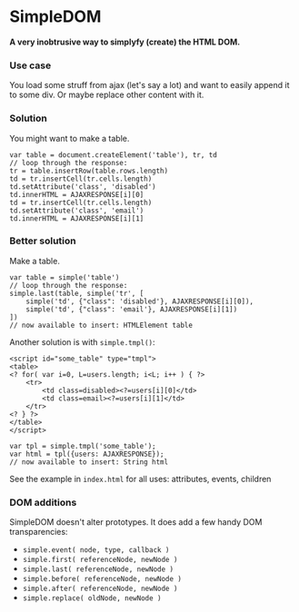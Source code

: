 
# SimpleDOM

**A very inobtrusive way to simplyfy (create) the HTML DOM.**

### Use case

You load some struff from ajax (let's say a lot) and want to easily
append it to some div. Or maybe replace other content with it.

### Solution

You might want to make a table.

	var table = document.createElement('table'), tr, td
	// loop through the response:
	tr = table.insertRow(table.rows.length)
	td = tr.insertCell(tr.cells.length)
	td.setAttribute('class', 'disabled')
	td.innerHTML = AJAXRESPONSE[i][0]
	td = tr.insertCell(tr.cells.length)
	td.setAttribute('class', 'email')
	td.innerHTML = AJAXRESPONSE[i][1]

### Better solution

Make a table.

	var table = simple('table')
	// loop through the response:
	simple.last(table, simple('tr', [
		simple('td', {"class": 'disabled'}, AJAXRESPONSE[i][0]),
		simple('td', {"class": 'email'}, AJAXRESPONSE[i][1])
	])
	// now available to insert: HTMLElement table

Another solution is with `simple.tmpl()`:

	<script id="some_table" type="tmpl">
	<table>
	<? for( var i=0, L=users.length; i<L; i++ ) { ?>
		<tr>
			<td class=disabled><?=users[i][0]</td>
			<td class=email><?=users[i][1]</td>
		</tr>
	<? } ?>
	</table>
	</script>

	var tpl = simple.tmpl('some_table');
	var html = tpl({users: AJAXRESPONSE});
	// now available to insert: String html

See the example in `index.html` for all uses: attributes, events, children

### DOM additions

SimpleDOM doesn't alter prototypes. It does add a few handy DOM transparencies:

* `simple.event( node, type, callback )`
* `simple.first( referenceNode, newNode )`
* `simple.last( referenceNode, newNode )`
* `simple.before( referenceNode, newNode )`
* `simple.after( referenceNode, newNode )`
* `simple.replace( oldNode, newNode )`
